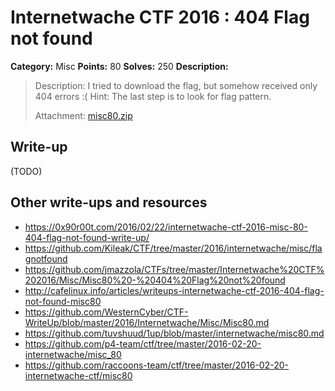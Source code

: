 # Internetwache CTF 2016 : 404 Flag not found

**Category:** Misc
**Points:** 80
**Solves:** 250
**Description:**

> Description: I tried to download the flag, but somehow received only 404 errors :( Hint: The last step is to look for flag pattern.
> 
> 
> Attachment: [misc80.zip](./misc80.zip)


## Write-up

(TODO)

## Other write-ups and resources

* <https://0x90r00t.com/2016/02/22/internetwache-ctf-2016-misc-80-404-flag-not-found-write-up/>
* <https://github.com/Kileak/CTF/tree/master/2016/internetwache/misc/flagnotfound>
* <https://github.com/jmazzola/CTFs/tree/master/Internetwache%20CTF%202016/Misc/Misc80%20-%20404%20Flag%20not%20found>
* <http://cafelinux.info/articles/writeups-internetwache-ctf-2016-404-flag-not-found-misc80>
* <https://github.com/WesternCyber/CTF-WriteUp/blob/master/2016/Internetwache/Misc/Misc80.md>
* <https://github.com/tuvshuud/1up/blob/master/internetwache/misc80.md>
* <https://github.com/p4-team/ctf/tree/master/2016-02-20-internetwache/misc_80>
* <https://github.com/raccoons-team/ctf/tree/master/2016-02-20-internetwache-ctf/misc80>
